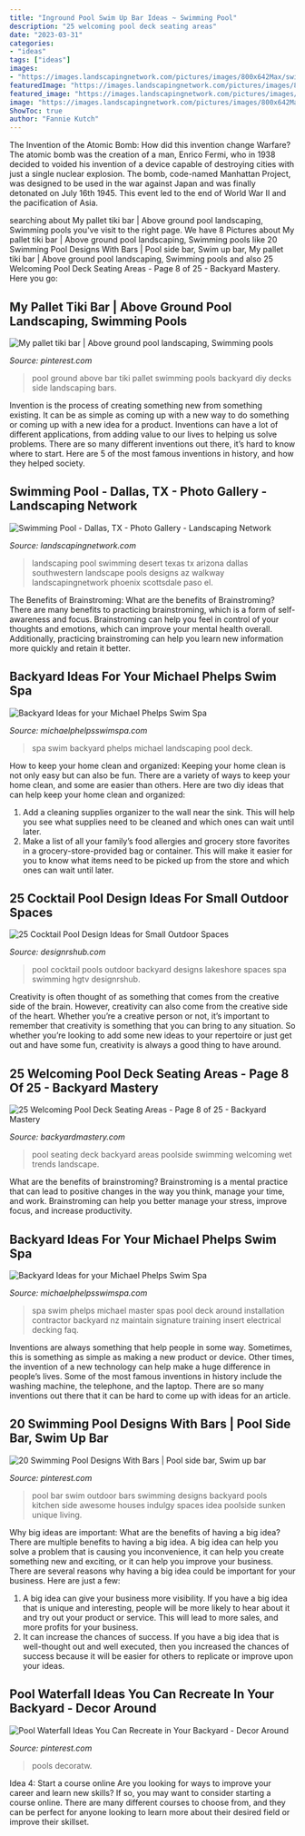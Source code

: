 ```yaml
---
title: "Inground Pool Swim Up Bar Ideas ~ Swimming Pool"
description: "25 welcoming pool deck seating areas"
date: "2023-03-31"
categories:
- "ideas"
tags: ["ideas"]
images:
- "https://images.landscapingnetwork.com/pictures/images/800x642Max/swimming-pool_6/desert-pool-planworx_3396.jpg"
featuredImage: "https://images.landscapingnetwork.com/pictures/images/800x642Max/swimming-pool_6/desert-pool-planworx_3396.jpg"
featured_image: "https://images.landscapingnetwork.com/pictures/images/800x642Max/swimming-pool_6/desert-pool-planworx_3396.jpg"
image: "https://images.landscapingnetwork.com/pictures/images/800x642Max/swimming-pool_6/desert-pool-planworx_3396.jpg"
ShowToc: true
author: "Fannie Kutch"
---
```



The Invention of the Atomic Bomb: How did this invention change Warfare?
The atomic bomb was the creation of a man, Enrico Fermi, who in 1938 decided to voided his invention of a device capable of destroying cities with just a single nuclear explosion. The bomb, code-named Manhattan Project, was designed to be used in the war against Japan and was finally detonated on July 16th 1945. This event led to the end of World War II and the pacification of Asia.

	

		
searching about My pallet tiki bar | Above ground pool landscaping, Swimming pools you've visit to the right page. We have 8 Pictures about My pallet tiki bar | Above ground pool landscaping, Swimming pools like 20 Swimming Pool Designs With Bars | Pool side bar, Swim up bar, My pallet tiki bar | Above ground pool landscaping, Swimming pools and also 25 Welcoming Pool Deck Seating Areas - Page 8 of 25 - Backyard Mastery. Here you go:
		
    
## My Pallet Tiki Bar | Above Ground Pool Landscaping, Swimming Pools

<img loading=lazy src="https://i.pinimg.com/originals/2a/b1/ae/2ab1ae3af1d73efe94e058eca531e539.jpg" onerror="this.onerror=null;this.src='https://tse4.mm.bing.net/th?id=OIP.E9C8Qf5KatHy8v3iBo-luwHaJ4&amp;pid=15.1';" alt="My pallet tiki bar | Above ground pool landscaping, Swimming pools">

_Source: pinterest.com_

>pool ground above bar tiki pallet swimming pools backyard diy decks side landscaping bars. 

	

Invention is the process of creating something new from something existing. It can be as simple as coming up with a new way to do something or coming up with a new idea for a product. Inventions can have a lot of different applications, from adding value to our lives to helping us solve problems. There are so many different inventions out there, it’s hard to know where to start. Here are 5 of the most famous inventions in history, and how they helped society.

    
## Swimming Pool - Dallas, TX - Photo Gallery - Landscaping Network

<img loading=lazy src="https://images.landscapingnetwork.com/pictures/images/800x642Max/swimming-pool_6/desert-pool-planworx_3396.jpg" onerror="this.onerror=null;this.src='https://tse2.mm.bing.net/th?id=OIP.QXS8FYTXPDE1BQaoZ7MOjAHaE1&amp;pid=15.1';" alt="Swimming Pool - Dallas, TX - Photo Gallery - Landscaping Network">

_Source: landscapingnetwork.com_

>landscaping pool swimming desert texas tx arizona dallas southwestern landscape pools designs az walkway landscapingnetwork phoenix scottsdale paso el. 

	

The Benefits of Brainstroming: What are the benefits of Brainstroming?
There are many benefits to practicing brainstroming, which is a form of self-awareness and focus. Brainstroming can help you feel in control of your thoughts and emotions, which can improve your mental health overall. Additionally, practicing brainstroming can help you learn new information more quickly and retain it better.

    
## Backyard Ideas For Your Michael Phelps Swim Spa

<img loading=lazy src="http://michaelphelpsswimspa.com/gallery/uploads/images/flexslider/washington-state.jpg" onerror="this.onerror=null;this.src='https://tse1.mm.bing.net/th?id=OIP.n74uyf4WcjAMespsJYJZZgHaFA&amp;pid=15.1';" alt="Backyard Ideas for your Michael Phelps Swim Spa">

_Source: michaelphelpsswimspa.com_

>spa swim backyard phelps michael landscaping pool deck. 

	

How to keep your home clean and organized:
Keeping your home clean is not only easy but can also be fun. There are a variety of ways to keep your home clean, and some are easier than others. Here are two diy ideas that can help keep your home clean and organized:
1. Add a cleaning supplies organizer to the wall near the sink. This will help you see what supplies need to be cleaned and which ones can wait until later.
2. Make a list of all your family’s food allergies and grocery store favorites in a grocery-store-provided bag or container. This will make it easier for you to know what items need to be picked up from the store and which ones can wait until later.

    
## 25 Cocktail Pool Design Ideas For Small Outdoor Spaces

<img loading=lazy src="https://designrshub-designrshub.netdna-ssl.com/wp-content/uploads/2020/08/cocktail-pool-design-ideas-03.jpg" onerror="this.onerror=null;this.src='https://tse2.mm.bing.net/th?id=OIP.J8XURyIiLCcxrhBcS0unzQHaE8&amp;pid=15.1';" alt="25 Cocktail Pool Design Ideas for Small Outdoor Spaces">

_Source: designrshub.com_

>pool cocktail pools outdoor backyard designs lakeshore spaces spa swimming hgtv designrshub. 

	

Creativity is often thought of as something that comes from the creative side of the brain. However, creativity can also come from the creative side of the heart. Whether you’re a creative person or not, it’s important to remember that creativity is something that you can bring to any situation. So whether you’re looking to add some new ideas to your repertoire or just get out and have some fun, creativity is always a good thing to have around.

    
## 25 Welcoming Pool Deck Seating Areas - Page 8 Of 25 - Backyard Mastery

<img loading=lazy src="https://backyardmastery.com/wp-content/uploads/2019/05/8-pool-deck-seating.jpg" onerror="this.onerror=null;this.src='https://tse4.mm.bing.net/th?id=OIP.WGcOr79zgY6nPJVGMhmGaQHaIo&amp;pid=15.1';" alt="25 Welcoming Pool Deck Seating Areas - Page 8 of 25 - Backyard Mastery">

_Source: backyardmastery.com_

>pool seating deck backyard areas poolside swimming welcoming wet trends landscape. 

	

What are the benefits of brainstroming?
Brainstroming is a mental practice that can lead to positive changes in the way you think, manage your time, and work. Brainstroming can help you better manage your stress, improve focus, and increase productivity.

    
## Backyard Ideas For Your Michael Phelps Swim Spa

<img loading=lazy src="https://michaelphelpsswimspa.com/gallery/uploads/images/flexslider/1408733868_966570.jpg" onerror="this.onerror=null;this.src='https://tse1.mm.bing.net/th?id=OIP.0Gl8Yr3vKgLQK2a4Hwzf8gHaFA&amp;pid=15.1';" alt="Backyard Ideas for your Michael Phelps Swim Spa">

_Source: michaelphelpsswimspa.com_

>spa swim phelps michael master spas pool deck around installation contractor backyard nz maintain signature training insert electrical decking faq. 

	

Inventions are always something that help people in some way. Sometimes, this is something as simple as making a new product or device. Other times, the invention of a new technology can help make a huge difference in people’s lives. Some of the most famous inventions in history include the washing machine, the telephone, and the laptop. There are so many inventions out there that it can be hard to come up with ideas for an article.

    
## 20 Swimming Pool Designs With Bars | Pool Side Bar, Swim Up Bar

<img loading=lazy src="https://i.pinimg.com/736x/ad/3e/d1/ad3ed192d1c83a80f36963b98e6f55f9--swimming-pool-designs-swimming-pools.jpg" onerror="this.onerror=null;this.src='https://tse2.mm.bing.net/th?id=OIP.xZlQw1CRBBRhjusXrpBBIgHaE8&amp;pid=15.1';" alt="20 Swimming Pool Designs With Bars | Pool side bar, Swim up bar">

_Source: pinterest.com_

>pool bar swim outdoor bars swimming designs backyard pools kitchen side awesome houses indulgy spaces idea poolside sunken unique living. 

	

Why big ideas are important: What are the benefits of having a big idea?
There are multiple benefits to having a big idea. A big idea can help you solve a problem that is causing you inconvenience, it can help you create something new and exciting, or it can help you improve your business. There are several reasons why having a big idea could be important for your business. Here are just a few: 
1) A big idea can give your business more visibility. If you have a big idea that is unique and interesting, people will be more likely to hear about it and try out your product or service. This will lead to more sales, and more profits for your business. 
2) It can increase the chances of success. If you have a big idea that is well-thought out and well executed, then you increased the chances of success because it will be easier for others to replicate or improve upon your ideas.

    
## Pool Waterfall Ideas You Can Recreate In Your Backyard - Decor Around

<img loading=lazy src="https://i.pinimg.com/736x/e4/ae/fe/e4aefe33c6c79f767bfd1fcab27252f0.jpg" onerror="this.onerror=null;this.src='https://tse3.mm.bing.net/th?id=OIP.qKJ8sYMwrpBAy38WgZhTVgHaJ_&amp;pid=15.1';" alt="Pool Waterfall Ideas You Can Recreate in Your Backyard - Decor Around">

_Source: pinterest.com_

>pools decoratw. 

	

Idea 4: Start a course online
Are you looking for ways to improve your career and learn new skills? If so, you may want to consider starting a course online. There are many different courses to choose from, and they can be perfect for anyone looking to learn more about their desired field or improve their skillset.

